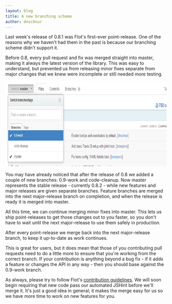 ```yaml
---
layout: blog
title: A new branching scheme
author: dnschnur
---
```


Last week's release of 0.8.1 was Flot's first-ever point-release. One of the
reasons why we haven't had them in the past is because our branching scheme
didn't support it.

Before 0.8, every pull request and fix was merged straight into master, making
it always the latest version of the library. This was easy to understand, but
prevented us from releasing minor fixes separate from major changes that we
knew were incomplete or still needed more testing.

<div class="blog-image">
	<img src="/images/blog/2013-05-29-a-new-branching-scheme.png" alt="{{ post.title }}" title="{{ post.title }}" width="880" height="265"></img>
</div>

You may have already noticed that after the release of 0.8 we added a couple
of new branches: 0.9-work and code-cleanup. Now master represents the stable
release - currently 0.8.2 - while new features and major releases are given
separate branches. Feature branches are merged into the next major-release
branch on completion, and when the release is ready it is merged into master.

All this time, we can continue merging minor fixes into master. This lets us
ship point-releases to get those changes out to you faster, so you don't have
to wait until the next major-release to use them safely in production.

After every point-release we merge back into the next major-release branch, to
keep it up-to-date as work continues.

This is great for users, but it does mean that those of you contributing pull
requests need to do a little more to ensure that you're working from the
correct branch. If your contribution is anything beyond a bug fix - if it adds
a feature or changes the API in any way - then you should base against the
0.9-work branch.

As always, please try to follow Flot's
[contribution guidelines](https://github.com/flot/flot/blob/master/CONTRIBUTING.md).
We will soon begin requiring that new code pass our automated JSHint before
we'll merge it. It's just a good idea in general; it makes the merge easy for
us so we have more time to work on new features for you.
